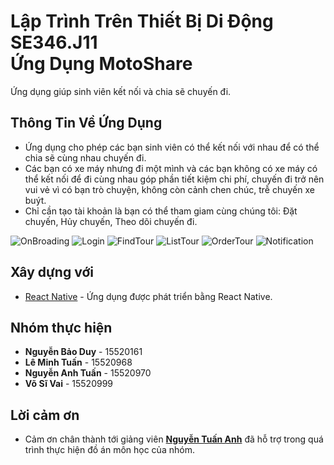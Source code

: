 # Lập Trình Trên Thiết Bị Di Động SE346.J11 <br> Ứng Dụng MotoShare
Ứng dụng giúp sinh viên kết nối và chia sẽ chuyến đi.

## Thông Tin Về Ứng Dụng

- Ứng dụng cho phép các bạn sinh viên có thể kết nối với nhau để có thể chia sẽ cùng nhau chuyến đi.
- Các bạn có xe máy nhưng đi một mình và các bạn không có xe máy có thể kết nối để đi cùng nhau góp phần tiết kiệm chi phí, chuyến đi trở nên vui vẻ vì có bạn trò chuyện, không còn cảnh chen chúc, trễ chuyến xe buýt.
- Chỉ cần tạo tài khoản là bạn có thể tham giam cùng chúng tôi: Đặt chuyến, Hủy chuyến, Theo dõi chuyến đi. 

![OnBroading](https://www.upsieutoc.com/images/2018/12/05/Annotation-2018-12-04-180443.jpg)
![Login](https://www.upsieutoc.com/images/2018/12/05/Annotation-2018-12-04-180531.jpg)
![FindTour](https://www.upsieutoc.com/images/2018/12/05/Annotation-2018-12-04-180359.jpg)
![ListTour](https://www.upsieutoc.com/images/2018/12/05/Annotation-2018-12-04-180623.jpg)
![OrderTour](https://www.upsieutoc.com/images/2018/12/05/Annotation-2018-12-04-180759.jpg)
![Notification](https://www.upsieutoc.com/images/2018/12/05/Annotation-2018-12-04-180708.jpg)

## Xây dựng với

* [React Native](https://facebook.github.io/react-native/) - Ứng dụng được phát triển bằng React Native.

## Nhóm thực hiện

* **Nguyễn Bảo Duy** - 15520161
* **Lê Minh Tuấn** - 15520968
* **Nguyễn Anh Tuấn**	- 15520970
* **Võ Sĩ Vai** - 15520999

## Lời cảm ơn
* Cảm ơn chân thành tới giảng viên **[Nguyễn Tuấn Anh](https://github.com/anhhna/)** đã hỗ trợ trong quá trình thực hiện đồ án môn học của nhóm.
